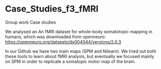 # Case_Studies_f3_fMRI
Group work Case studies 

We analysed an An fMRI dataset for whole-body somatotopic mapping in humans, which was downloaded from openneuro: https://openneuro.org/datasets/ds004044/versions/2.0.3

In our Github we have two main maps (SPM and Nilearn). We tried out both these tools to learn about fMRI analysis, but eventually we focused mainly on SPM in order to replicate a somatopic motor map of the brain.

